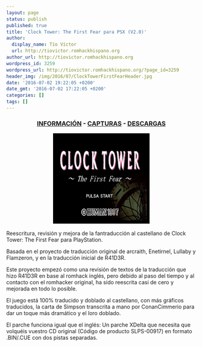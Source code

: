 ```yaml
---
layout: page
status: publish
published: true
title: 'Clock Tower: The First Fear para PSX (V2.0)'
author:
  display_name: Tío Víctor
  url: http://tiovictor.romhackhispano.org
author_url: http://tiovictor.romhackhispano.org
wordpress_id: 3259
wordpress_url: http://tiovictor.romhackhispano.org/?page_id=3259
header_img: /img/2016/07/ClockTowerFirstFearHeader.jpg
date: '2016-07-02 19:22:05 +0200'
date_gmt: '2016-07-02 17:22:05 +0200'
categories: []
tags: []
---
```

<h3 style="text-align: center;"><strong><a href="http://tiovictor.romhackhispano.org/clock-tower-psx-20/informacion/">INFORMACIÓN</a> - <a href="http://tiovictor.romhackhispano.org/clock-tower-psx-20/capturas/">CAPTURAS</a> - <a href="http://tiovictor.romhackhispano.org/clock-tower-psx-20/descargar/">DESCARGAS</a></strong></h3>

<p style="text-align: center;"><img src="/img/2016/07/SLPS_009.17_08052016_220436_0693.jpg" width="256" height="240" /></p>

Reescritura, revisión y mejora de la fantraducción al castellano de Clock Tower: The First Fear 
para PlayStation.

Basada en el proyecto de traducción original de arcraith, Enetirnel, Lullaby y Flamzeron, y en la 
traducción inicial de R41D3R.

Este proyecto empezó como una revisión de textos de la traducción que hizo R41D3R en base al romhack 
inglés, pero debido al paso del tiempo y al contacto con el romhacker original, ha sido reescrita 
casi de cero y mejorada en todo lo posible.

El juego está 100% traducido y doblado al castellano, con más gráficos traducidos, la carta de Simpson 
transcrita a mano por ConanCimmerio para dar un toque más dramático y el loro doblado.

El parche funciona igual que el inglés: Un parche XDelta que necesita que volquéis vuestro CD original 
(Código de producto SLPS-00917) en formato .BIN/.CUE con dos pistas separadas.
